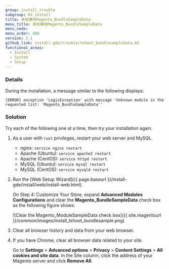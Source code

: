 ```yaml
---
group: install_trouble
subgroup: 03_install
title: 未知模块Magento_BundleSampleData
menu_title: 未知模块Magento_BundleSampleData
menu_node:
menu_order: 400
version: 2.1
github_link: install-gde/trouble/tshoot_bundlesampledata.md
functional_areas:
  - Install
  - System
  - Setup
---
```


### Details

During the installation, a  message similar to the following displays: 

	[ERROR] exception 'LogicException' with message 'Unknown module in the requested list: 'Magento_BundleSampleData'' 

### Solution
Try each of the following one at a time, then try your installation again.

1.	As a user with `root` privileges, restart your web server and MySQL.

	*	nginx: `service nginx restart`
	*	Apache (Ubuntu): `service apache2 restart`
	*	Apache (CentOS): `service httpd restart`
	*	MySQL (Ubuntu): `service mysql restart`
	*	MySQL (CentOS): `service mysqld restart`
2.	Run the [Web Setup Wizard]({{ page.baseurl }}/install-gde/install/web/install-web.html).

	On Step 4: Customize Your Store, expand **Advanced Modules Configurations** and clear the **Magento_BundleSampleData** check box as the following figure shows.

	![Clear the Magento_ModuleSampleData check box]({{ site.magentourl }}/common/images/install_tshoot_bundlesample.png)
3.	Clear all browser history and data from your web browser.
4.	If you have Chrome, clear all browser data related to your site.

	Go to **Settings** > **Advanced options** > **Privacy** > **Content Settings** > **All cookies and site data**. In the Site column, click the address of your Magento server and click **Remove All**.